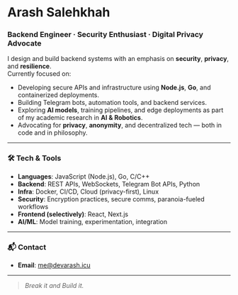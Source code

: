 # Arash Salehkhah

### Backend Engineer · Security Enthusiast · Digital Privacy Advocate

I design and build backend systems with an emphasis on **security**, **privacy**, and **resilience**.  
Currently focused on:

- Developing secure APIs and infrastructure using **Node.js**, **Go**, and containerized deployments.
- Building Telegram bots, automation tools, and backend services.
- Exploring **AI models**, training pipelines, and edge deployments as part of my academic research in **AI & Robotics**.
- Advocating for **privacy**, **anonymity**, and decentralized tech — both in code and in philosophy.

---

### 🛠 Tech & Tools

- **Languages**: JavaScript (Node.js), Go, C/C++
- **Backend**: REST APIs, WebSockets, Telegram Bot APIs, Python
- **Infra**: Docker, CI/CD, Cloud (privacy-first), Linux
- **Security**: Encryption practices, secure comms, paranoia-fueled workflows
- **Frontend (selectively)**: React, Next.js
- **AI/ML**: Model training, experimentation, integration

---

### 📬 Contact

- **Email**: [me@devarash.icu](mailto:me@devarash.icu)

---

> _Break it and Build it._

